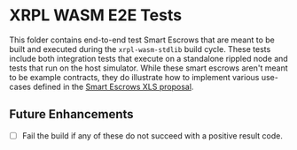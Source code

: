 # XRPL WASM E2E Tests

This folder contains end-to-end test Smart Escrows that are meant to be built and executed during the `xrpl-wasm-stdlib` build cycle.
These tests include both integration tests that execute on a standalone rippled node and tests that run on the host simulator.
While these smart escrows aren't meant to be example contracts, they do illustrate how to implement various use-cases
defined in the [Smart Escrows XLS proposal](https://github.com/XRPLF/XRPL-Standards/discussions/270).

## Future Enhancements

- [ ] Fail the build if any of these do not succeed with a positive result code.
